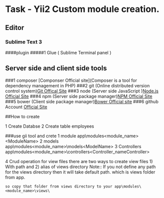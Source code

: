 # Task - Yii2 Custom module creation.

## Editor
### Sublime Text 3
####plugin
#####1	Glue ( Sublime Terminal panel )

## Server side and client side tools
###1	composer [Componser Official site](Composer is a tool for dependency management in PHP)
###2	git   (Online distributed version control system)[Git Offical Site](https://git-scm.com/)
###3	node  (Server side JavaScript )[Node.js Official Site](https://nodejs.org/en/)
###4	npm   (Server side package manager)[NPM Official Site](https://www.npmjs.com/)
###5	bower (Client side package manager)[Bower Official site](https://bower.io/)
###6	github Account [Official Site](https://github.com/)



##How to create

1	Create Databse
2	Create table employees

###use gii tool and crete
1	module 
	app\modules\<module_name>\<ModuleName>
2	models
	app\modules\<module_name>\models\<ModelName>
3	Controllers
	app\modules\<module_name>\controllers\<Controller_nameController>

4	Crud operation for view files
	there are two ways to create view files 1) With path and 2) alias of views directory
	Note:: If you not define any path for the views directory then it will take default path. which is views folder from app.
	
	so copy that folder from views directory to your app\modules\<module_name>\views\


